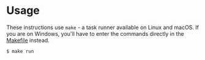 # Usage

These instructions use `make` - a task runner available on Linux and macOS. If you are on Windows, you'll have to enter the commands directly in the [Makefile](/Makefile) instead.

```sh
$ make run
```
